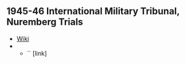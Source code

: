 ## 1945-46 International Military Tribunal, Nuremberg Trials
- [Wiki](https://en.wikipedia.org/wiki/Nuremberg_trials)
- - `` [link]